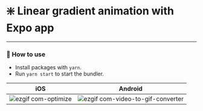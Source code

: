 # ❇️ Linear gradient animation with Expo app
---

### 🚀 How to use
- Install packages with `yarn`.
- Run `yarn start` to start the bundler.

iOS  | Android
------------- | -------------
![ezgif com-optimize](https://github.com/pzatorski/expo-linear-gradient-animation/assets/11720377/cb929aa0-dd95-442a-9563-fbf926d5e400)  | ![ezgif com-video-to-gif-converter](https://github.com/pzatorski/expo-linear-gradient-animation/assets/11720377/08ba3434-228a-4de0-8626-827fb692a90a)
